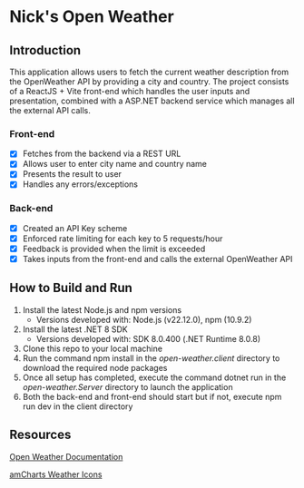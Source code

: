 # Nick's Open Weather

## Introduction

This application allows users to fetch the current weather description from the OpenWeather API by providing a city and country. The project consists of a ReactJS + Vite front-end which handles the user inputs and presentation, combined with a ASP.NET backend service which manages all the external API calls.

### Front-end

-   [x] Fetches from the backend via a REST URL
-   [x] Allows user to enter city name and country name
-   [x] Presents the result to user
-   [x] Handles any errors/exceptions

### Back-end

-   [x] Created an API Key scheme
-   [x] Enforced rate limiting for each key to 5 requests/hour
-   [x] Feedback is provided when the limit is exceeded
-   [x] Takes inputs from the front-end and calls the external OpenWeather API

## How to Build and Run

1. Install the latest Node.js and npm versions
    - Versions developed with: Node.js (v22.12.0), npm (10.9.2)
1. Install the latest .NET 8 SDK
    - Versions developed with: SDK 8.0.400 (.NET Runtime 8.0.8)
1. Clone this repo to your local machine
1. Run the command npm install in the _open-weather.client_ directory to download the required node packages
1. Once all setup has completed, execute the command dotnet run in the _open-weather.Server_ directory to launch the application
1. Both the back-end and front-end should start but if not, execute npm run dev in the client directory

## Resources

[Open Weather Documentation](https://openweathermap.org/current)

[amCharts Weather Icons](https://www.amcharts.com/free-animated-svg-weather-icons/)
